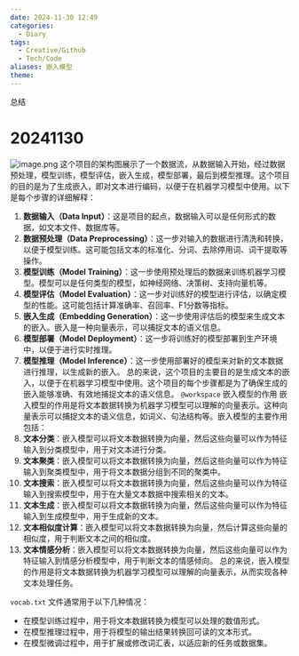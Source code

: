 ```yaml
---
date: 2024-11-30 12:49
categories:
  - Diary
tags:
  - Creative/Github
  - Tech/Code
aliases: 嵌入模型
theme:
---
```

总结
<!--more-->
# 20241130
![image.png](https://cdn.jsdelivr.net/gh/duanbiao2000/BlogGallery@main/picture/20241130133801.png)
这个项目的架构图展示了一个数据流，从数据输入开始，经过数据预处理，模型训练，模型评估，嵌入生成，模型部署，最后到模型推理。这个项目的目的是为了生成嵌入，即对文本进行编码，以便于在机器学习模型中使用。以下是每个步骤的详细解释：
1. **数据输入（Data Input）**：这是项目的起点，数据输入可以是任何形式的数据，如文本文件、数据库等。
2. **数据预处理（Data Preprocessing）**：这一步对输入的数据进行清洗和转换，以便于模型训练。这可能包括文本的标准化、分词、去除停用词、词干提取等操作。
3. **模型训练（Model Training）**：这一步使用预处理后的数据来训练机器学习模型。模型可以是任何类型的模型，如神经网络、决策树、支持向量机等。
4. **模型评估（Model Evaluation）**：这一步对训练好的模型进行评估，以确定模型的性能。这可能包括计算准确率、召回率、F1分数等指标。
5. **嵌入生成（Embedding Generation）**：这一步使用评估后的模型来生成文本的嵌入。嵌入是一种向量表示，可以捕捉文本的语义信息。
6. **模型部署（Model Deployment）**：这一步将训练好的模型部署到生产环境中，以便于进行实时推理。
7. **模型推理（Model Inference）**：这一步使用部署好的模型来对新的文本数据进行推理，以生成新的嵌入。
总的来说，这个项目的主要目的是生成文本的嵌入，以便于在机器学习模型中使用。这个项目的每个步骤都是为了确保生成的嵌入能够准确、有效地捕捉文本的语义信息。
`@workspace` 嵌入模型的作用
嵌入模型的作用是将文本数据转换为机器学习模型可以理解的向量表示。这种向量表示可以捕捉文本的语义信息，如词义、句法结构等。嵌入模型的主要作用包括：
8. **文本分类**：嵌入模型可以将文本数据转换为向量，然后这些向量可以作为特征输入到分类模型中，用于对文本进行分类。
9. **文本聚类**：嵌入模型可以将文本数据转换为向量，然后这些向量可以作为特征输入到聚类模型中，用于将文本数据分组到不同的聚类中。
10. **文本搜索**：嵌入模型可以将文本数据转换为向量，然后这些向量可以作为特征输入到搜索模型中，用于在大量文本数据中搜索相关的文本。
11. **文本生成**：嵌入模型可以将文本数据转换为向量，然后这些向量可以作为特征输入到生成模型中，用于生成新的文本。
12. **文本相似度计算**：嵌入模型可以将文本数据转换为向量，然后计算这些向量的相似度，用于判断文本之间的相似度。
13. **文本情感分析**：嵌入模型可以将文本数据转换为向量，然后这些向量可以作为特征输入到情感分析模型中，用于判断文本的情感倾向。
总的来说，嵌入模型的作用是将文本数据转换为机器学习模型可以理解的向量表示，从而实现各种文本处理任务。

`vocab.txt` 文件通常用于以下几种情况：
- 在模型训练过程中，用于将文本数据转换为模型可以处理的数值形式。
- 在模型推理过程中，用于将模型的输出结果转换回可读的文本形式。
- 在模型微调过程中，用于扩展或修改词汇表，以适应新的任务或数据集。
